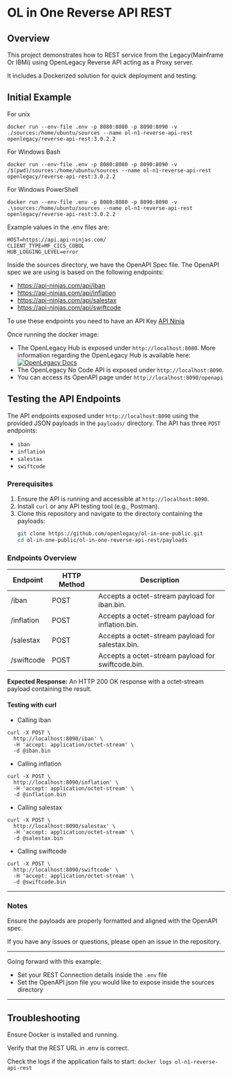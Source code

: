 # OL in One Reverse API REST

## Overview
This project demonstrates how to REST service from the Legacy(Mainframe Or IBMi) using OpenLegacy Reverse API acting as a Proxy server.

It includes a Dockerized solution for quick deployment and testing.


## Initial Example

For unix
```
docker run --env-file .env -p 8080:8080 -p 8090:8090 -v ./sources:/home/ubuntu/sources --name ol-n1-reverse-api-rest openlegacy/reverse-api-rest:3.0.2.2
```
For Windows Bash
```
docker run --env-file .env -p 8080:8080 -p 8090:8090 -v /$(pwd)/sources:/home/ubuntu/sources --name ol-n1-reverse-api-rest openlegacy/reverse-api-rest:3.0.2.2
```
For Windows PowerShell
```
docker run --env-file .env -p 8080:8080 -p 8090:8090 -v .\sources:/home/ubuntu/sources --name ol-n1-reverse-api-rest openlegacy/reverse-api-rest:3.0.2.2
```

Example values in the .env files are:
```
HOST=https://api.api-ninjas.com/
CLIENT_TYPE=MF_CICS_COBOL
HUB_LOGGING_LEVEL=error
```
Inside the sources directory, we have the OpenAPI Spec file.
The OpenAPI spec we are using is based on the following endpoints:
* https://api-ninjas.com/api/iban
* https://api-ninjas.com/api/inflation
* https://api-ninjas.com/api/salestax
* https://api-ninjas.com/api/swiftcode

To use these endpoints you need to have an API Key
[API Ninja](https://api-ninjas.com/tos)

Once running the docker image:
* The OpenLegacy Hub is exposed under `http://localhost:8080`. More information regarding the OpenLegacy Hub is available here: [![OpenLegacy Docs](https://img.shields.io/badge/OpenLegacy-Docs-orange.svg)](https://docs.ol-hub.com)
* The OpenLegacy No Code API is exposed under `http://localhost:8090`.
* You can access its OpenAPI page under `http://localhost:8090/openapi`

## Testing the API Endpoints

The API endpoints exposed under `http://localhost:8090` using the provided JSON payloads in the `payloads/` directory. The API has three `POST` endpoints: 
* `iban`
* `inflation`
* `salestax`
* `swiftcode`

### Prerequisites

1. Ensure the API is running and accessible at `http://localhost:8090`.
2. Install `curl` or any API testing tool (e.g., Postman).
3. Clone this repository and navigate to the directory containing the payloads:
   ```bash
   git clone https://github.com/openlegacy/ol-in-one-public.git
   cd ol-in-one-public/ol-in-one-reverse-api-rest/payloads
   ```
### Endpoints Overview

| Endpoint | HTTP Method |	Description |
|----------|-------------|--------------| 
| /iban| POST | Accepts a octet-stream payload for iban.bin. |
| /inflation| POST| Accepts a octet-stream payload for inflation.bin. |
| /salestax| POST| Accepts a octet-stream payload for salestax.bin.|
| /swiftcode| POST| Accepts a octet-stream payload for swiftcode.bin.|


**Expected Response:** An HTTP 200 OK response with a octet-stream payload containing the result.

#### Testing with curl 

* Calling iban
```
curl -X POST \
  http://localhost:8090/iban' \
  -H 'accept: application/octet-stream' \
  -d @iban.bin
```
* Calling inflation
```
curl -X POST \
  http://localhost:8090/inflation' \
  -H 'accept: application/octet-stream' \
  -d @inflation.bin
```  
* Calling salestax
```
curl -X POST \
  http://localhost:8090/salestax' \
  -H 'accept: application/octet-stream' \
  -d @salestax.bin 
```
* Calling swiftcode
```
curl -X POST \
  http://localhost:8090/swiftcode' \
  -H 'accept: application/octet-stream' \
  -d @swiftcode.bin 
```
---
### Notes
Ensure the payloads are properly formatted and aligned with the OpenAPI spec.

If you have any issues or questions, please open an issue in the repository.

---
Going forward with this example:
    
- Set your REST Connection details inside the `.env` file
- Set the OpenAPI.json file you would like to expose inside the sources directory 


---
## Troubleshooting
Ensure Docker is installed and running.

Verify that the REST URL in .env is correct.

Check the logs if the application fails to start:
`docker logs ol-n1-reverse-api-rest`


